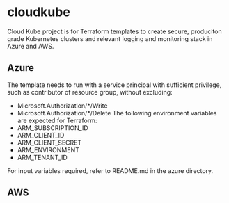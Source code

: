 # cloudkube

Cloud Kube project is for Terraform templates to create secure, produciton grade Kubernetes clusters and relevant logging and monitoring stack in Azure and AWS.


## Azure
The template needs to run with a service principal with sufficient privilege, such as contributor of resource group, without excluding:
- Microsoft.Authorization/*/Write
- Microsoft.Authorization/*/Delete
The following environment variables are expected for Terraform:
- ARM_SUBSCRIPTION_ID
- ARM_CLIENT_ID
- ARM_CLIENT_SECRET
- ARM_ENVIRONMENT
- ARM_TENANT_ID


For input variables required, refer to README.md in the azure directory. 

## AWS
